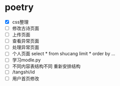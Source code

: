 # poetry
- [x] css整理
- [ ] 修改古诗页面
- [ ] 上传页面
- [ ] 查看异常页面
- [ ] 处理异常页面
- [ ] 个人页面 select * from shucang limit * order by ...
- [ ] 学习modle.py
- [ ] 不同内容表结构不同 重新安排结构
- [ ] /tangshi/id 
- [ ] 用户首页修改

